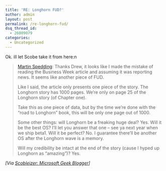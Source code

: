 ```yaml
---
title: 'RE: Longhorn FUD?'
author: admin
layout: post
permalink: /re-longhorn-fud/
dsq_thread_id:
  - 26009079
categories:
  - Uncategorized
---
```

Ok. ill let Scobe take it from here:n  


> [Martin Spedding][1]: Thanks Drew, it looks like I made the mistake of reading the Business Week article and assuming it was reporting news. It seems like another piece of FUD.
> 
> Like I said, the article only presents one piece of the story. The Longhorn story has 1000 pages. We&#8217;re only on page 25 of the Longhorn story (of Chapter one).
> 
> Take this as one piece of data, but by the time we&#8217;re done with the &#8220;road to Longhorn&#8221; book, this will be only one page out of 1000.
> 
> Some other things: will Longhorn be a freaking huge deal? Yes. Will it be the best OS? I&#8217;ll let you answer that one &#8211; see ya next year when we ship beta1. Will it be perfect? No. I guarantee there&#8217;ll be another OS after the Longhorn wave is a memory.
> 
> Will my credibility be intact at the end of the story (cause I hyped up Longhorn as &#8220;amazing&#8221;)? Yes.

*[Via [Scobleizer: Microsoft Geek Blogger][2]]*

 [1]: http://weblogs.asp.net/mspedding/archive/2004/04/09/110452.aspx
 [2]: http://radio.weblogs.com/0001011/2004/04/09.html#a7195